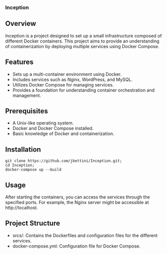 ### Inception
## Overview

Inception is a project designed to set up a small infrastructure composed of different Docker containers. This project aims to provide an understanding of containerization by deploying multiple services using Docker Compose.
## Features

-   Sets up a multi-container environment using Docker.
-   Includes services such as Nginx, WordPress, and MySQL.
-   Utilizes Docker Compose for managing services.
-   Provides a foundation for understanding container orchestration and management.

## Prerequisites

-   A Unix-like operating system.
-   Docker and Docker Compose installed.
-   Basic knowledge of Docker and containerization.

## Installation
```
git clone https://github.com/jbettini/Inception.git;
cd Inception;
docker-compose up --build
```
## Usage

After starting the containers, you can access the services through the specified ports. For example, the Nginx server might be accessible at http://localhost.

## Project Structure

-   srcs/: Contains the Dockerfiles and configuration files for the different services.
-   docker-compose.yml: Configuration file for Docker Compose.